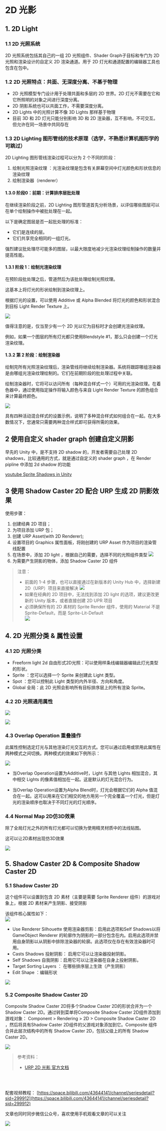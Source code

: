 # 2D 光影

## 1. 2D Light

### 1.1 2D 光照系统

2D 光照系统包括其自己的一组 2D 光照组件、Shader Graph子目标和专门为 2D 光照和渲染设计的自定义 2D 渲染通道。用于 2D 灯光和通道配置的编辑器工具也包含在包中。

### 1.2 2D 光照特点：共面、无深度分离、不基于物理

* 2D 光照模型专门设计用于处理共面和多层的 2D 世界。2D 灯光不需要在它和它所照明的对象之间进行深度分离。
* 2D 阴影系统也可以共面工作，不需要深度分离。
* 2D Lights 中的光照计算不像 3D Lights 那样基于物理
* 目前 3D 和 2D 灯光只能分别影响 3D 和 2D 渲染器，互不影响，不可交互。但允许在同一场景中共同存在

### 1.3 2D Lighting 图形管线的技术原理（选学，不熟悉计算机图形学的可跳过）

2D Lighting 图形管线渲染过程可以分为 2 个不同的阶段：
1) 绘制光照渲染纹理 ：光渲染纹理是包含有关屏幕空间中灯光颜色和形状信息的渲染纹理
2) 绘制渲染器（renderer）

#### 1.3.0 阶段0：前期：计算排序层批处理

在继续渲染阶段之前，2D Lighting 图形管道首先分析场景，以评估哪些图层可以在单个绘制操作中被批处理在一起。

以下是确定图层是否一起批处理的标准：
* 它们是连续的层。
* 它们共享完全相同的一组灯光。

强烈建议批处理尽可能多的图层，以最大限度地减少光渲染纹理绘制操作的数量并提高性能。

#### 1.3.1 阶段 1：绘制光渲染纹理

在预阶段批处理之后，管道然后为该批处理绘制光照纹理。

这基本上将灯光的形状绘制到渲染纹理上。

根据灯光的设置，可以使用 Additive 或 Alpha Blended 将灯光的颜色和形状混合到目标 Light Render Texture 上。

![](../imgs/introduction_phase1.png)

值得注意的是，仅当至少有一个 2D 光以它为目标时才会创建光渲染纹理。

例如，如果一个图层的所有灯光都只使用Blendstyle #1，那么只会创建一个灯光渲染纹理。

#### 1.3.2 第 2 阶段：绘制渲染器

绘制完所有光照渲染纹理后，渲染管线将继续绘制渲染器。系统将跟踪哪组渲染器是由哪组光渲染纹理绘制的。它们在前期阶段的批处理过程中关联。

绘制渲染器时，它将可以访问所有（每种混合样式一个）可用的光渲染纹理。在着色器中，通过使用指定操作将输入颜色与来自 Light Render Texture 的颜色组合来计算最终颜色。

![](../imgs/introduction_phase2.png)

具有四种活动混合样式的设置示例，说明了多种混合样式如何组合在一起。在大多数情况下，您通常只需要两种混合样式即可获得所需的效果。

## 2 使用自定义 shader graph 创建自定义阴影

早先的 Unity 中，是不支持 2D shadow 的，开发者需要自己处理 2D shadows，比较通用的方式，就是通过自定义的  shader graph ，在 Render pipline 中添加 2d shadow 的功能

[youtube Sprite Shadows in Unity ](https://www.youtube.com/watch?v=d_OBjV7c1CY)

## 3 使用 Shadow Caster 2D 配合 URP 生成 2D 阴影效果

使用步骤：

1. 创建经典 2D 项目；
2. 为项目添加 URP 包；
3. 创建 URP Asset(with 2D Renderer);
4. 设置项目的 Graphics 属性面板，将刚创建的 URP Asset 作为项目的渲染管线配置
5. 在场景中，添加 2D light ，根据自己的需要，选择不同的光照组件类型
   ![](../imgs/Create2Dlight.png)
6. 为需要产生阴影的物体，添加 Shadow Caster 2D 组件

> 注意：  
> * 前面的 1-4 步骤，也可以直接通过在新版本的 Unity Hub 中，选择新建 2D（URP）项目来直接解决
> ![](../imgs/2dUrp.png)
> * 如果在经典的 2D 项目中，无法找到添加 2D light 的选项，建议更改更新的 Unity 版本，或者直接创建 2D UPR 项目
> * 必须确保所有的 2D 素材的 Sprite Render 组件，使用的 Material 不是 Sprite-Default，而是 Sprite-Lit-Default  
   ![](../imgs/2dLightSprite-lit.png)

## 4. 2D 光照分类 & 属性设置

### 4.1 2D 光照分类

* Freeform light 2d 自由形式2D光照：可以使用样条线编辑器编辑此灯光类型的形状。
* Sprite ：您可以选择一个 Sprite 来创建此 Light 类型。
* Spot ：您可以控制此 Light 类型的内外半径、方向和角度。
* Global 全局：此 2D 光照会影响所有目标排序层上的所有渲染 Sprite。

### 4.2 2D 光照通用属性

![](../imgs/2dSpotLight.png)

![](../imgs/2dlightProperties.png)

### 4.3 Overlap Operation 重叠操作

此属性控制选定灯光与其他渲染灯光交互的方式。您可以通过启用或禁用此属性在两种模式之间切换。两种模式的效果如下例所示：

![](../imgs/2dlightOverlap.png)

* 当Overlap Operation设置为Additive时，Light 与其他 Lights 相加混合，其中相交 Lights 的像素值相加在一起。这是默认的灯光混合行为。

* 当Overlap Operation设置为Alpha Blend时，灯光会根据它们的 Alpha 值混合在一起。这可以用来在它们相交的地方用另一个完全覆盖一个灯光，但是灯光的渲染顺序也取决于不同灯光的灯光顺序。

### 4.4 Normal Map 2D仿3D效果

除了全局灯光之外的所有灯光都可以切换为使用精灵材质中的法线贴图。

这可以让2D素材出现仿3D效果

![](../imgs/2DNormalMap.png)



## 5.  Shadow Caster 2D & Composite Shadow Caster 2D

### 5.1 Shadow Caster 2D

这个组件可以设置到包含 2D 素材（主要是需要 Sprite Renderer 组件）的游戏对象上，根据 2D 素材来产生阴影、接受阴影

该组件核心属性如下：  
![](../imgs/shadowCaster2d.png)

* Use Renderer Silhouette 使用渲染器剪影：启用此选项和​​Self Shadows以将 GameObject Renderer 的轮廓作为阴影的一部分包含在内。启用此选项并禁用自身阴影以从阴影中排除渲染器的轮廓。此选项仅在存在有效渲染器时可用。
* Casts Shadows 投射阴影： 启用它可以让渲染器投射阴影。
* Self Shadows 自我阴影：启用它可以让渲染器在自身上投射阴影。
* Target Sorting Layers ： 在哪些排序层上生效（产生阴影）
* Edit Shape ：编辑形状

![](../imgs/shadowCaster2d1.png)

### 5.2 Composite Shadow Caster 2D

Composite Shadow Caster 2D将多个Shadow Caster 2D的形状合并为一个Shadow Caster 2D。通过转到菜单将Composite Shadow Caster 2D组件添加到游戏对象： Component > Rendering > 2D > Composite Shadow Caster 2D ，然后将具有Shadow Caster 2D组件的父游戏对象添加到它。Composite 组件合并此层次结构中的所有 Shadow Caster 2D，包括父级上的所有 Shadow Caster 2D。

![](../imgs/CompositeShadowCast2D.png)


> 参考资料：
> * [URP 2D 光影 官方文档](https://docs.unity3d.com/Packages/com.unity.render-pipelines.universal@14.0/manual/Lights-2D-intro.html)

</br>
</hr>
</br>

配套视频教程：
[https://space.bilibili.com/43644141/channel/seriesdetail?sid=299912](https://space.bilibili.com/43644141/channel/seriesdetail?sid=299912)

文章也同时同步微信公众号，喜欢使用手机观看文章的可以关注

![](../imgs/微信公众号二维码.jpg)
